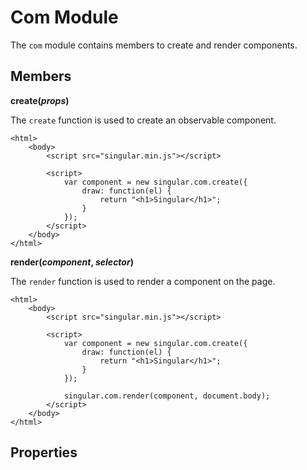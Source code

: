 # Com Module

The `com` module contains members to create and render components.

## Members

__create(*props*)__

The `create` function is used to create an observable component.

	<html>
		<body>
			<script src="singular.min.js"></script>

			<script>
				var component = new singular.com.create({
					draw: function(el) {
						return "<h1>Singular</h1>";
					}	
				});
			</script>
		</body>
	</html>	

__render(*component*, *selector*)__

The `render` function is used to render a component on the page.

	<html>
		<body>
			<script src="singular.min.js"></script>

			<script>
				var component = new singular.com.create({
					draw: function(el) {
						return "<h1>Singular</h1>";
					}	
				});

				singular.com.render(component, document.body);
			</script>
		</body>
	</html>	

## Properties


